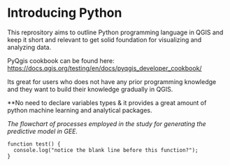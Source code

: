 # Introducing Python

This reprository aims to outline Python programming language in QGIS and keep it short and relevant to get solid foundation for visualizing and analyzing data.

PyQgis cookbook can be found here: https://docs.qgis.org/testing/en/docs/pyqgis_developer_cookbook/

Its great for users who does not have any prior programming knowledge and they want to build their knowledge gradually in QGIS.

**No need to declare variables types & it provides a great amount of python machine learning and analytical packages.

*The flowchart of processes employed in the study for generating the predictive model in GEE.*

```
function test() {
  console.log("notice the blank line before this function?");
}
```
